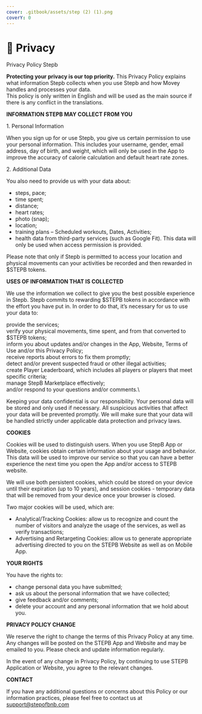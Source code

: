 ```yaml
---
cover: .gitbook/assets/step (2) (1).png
coverY: 0
---
```


# 🔏 Privacy

Privacy Policy Stepb

**Protecting your privacy is our top priority.** This Privacy Policy explains what information Stepb collects when you use Stepb and how Movey handles and processes your data.\
This policy is only written in English and will be used as the main source if there is any conflict in the translations.

**INFORMATION STEPB MAY COLLECT FROM YOU**

1\. Personal Information

When you sign up for or use Stepb, you give us certain permission to use your personal information. This includes your username, gender, email address, day of birth, and weight, which will only be used in the App to improve the accuracy of calorie calculation and default heart rate zones.

2\. Additional Data

You also need to provide us with your data about:

* steps, pace;
* time spent;
* distance;
* heart rates;
* photo (snap);
* location;
* training plans – Scheduled workouts, Dates, Activities;
* health data from third-party services (such as Google Fit). This data will only be used when access permission is provided.

Please note that only if Stepb is permitted to access your location and physical movements can your activities be recorded and then rewarded in $STEPB tokens.

**USES OF INFORMATION THAT IS COLLECTED**

We use the information we collect to give you the best possible experience in Stepb. Stepb commits to rewarding $STEPB tokens in accordance with the effort you have put in. In order to do that, it’s necessary for us to use your data to:

provide the services;\
verify your physical movements, time spent, and from that converted to $STEPB tokens;\
inform you about updates and/or changes in the App, Website, Terms of Use and/or this Privacy Policy;\
receive reports about errors to fix them promptly;\
detect and/or prevent suspected fraud or other illegal activities;\
create Player Leaderboard, which includes all players or players that meet specific criteria;\
manage StepB Marketplace effectively;\
and/or respond to your questions and/or comments.\


Keeping your data confidential is our responsibility. Your personal data will be stored and only used if necessary. All suspicious activities that affect your data will be prevented promptly. We will make sure that your data will be handled strictly under applicable data protection and privacy laws.

**COOKIES**

Cookies will be used to distinguish users. When you use StepB App or Website, cookies obtain certain information about your usage and behavior. This data will be used to improve our service so that you can have a better experience the next time you open the App and/or access to STEPB website.

We will use both persistent cookies, which could be stored on your device until their expiration (up to 10 years), and session cookies - temporary data that will be removed from your device once your browser is closed.

Two major cookies will be used, which are:

* Analytical/Tracking Cookies: allow us to recognize and count the number of visitors and analyze the usage of the services, as well as verify transactions;
* Advertising and Retargeting Cookies: allow us to generate appropriate advertising directed to you on the STEPB Website as well as on Mobile App.

**YOUR RIGHTS**

You have the rights to:

* change personal data you have submitted;
* ask us about the personal information that we have collected;
* give feedback and/or comments;
* delete your account and any personal information that we hold about you.

**PRIVACY POLICY CHANGE**

We reserve the right to change the terms of this Privacy Policy at any time. Any changes will be posted on the STEPB App and Website and may be emailed to you. Please check and update information regularly.

In the event of any change in Privacy Policy, by continuing to use STEPB Application or Website, you agree to the relevant changes.

**CONTACT**

If you have any additional questions or concerns about this Policy or our information practices, please feel free to contact us at [support@stepofbnb.com](mailto:support@movey.io)
